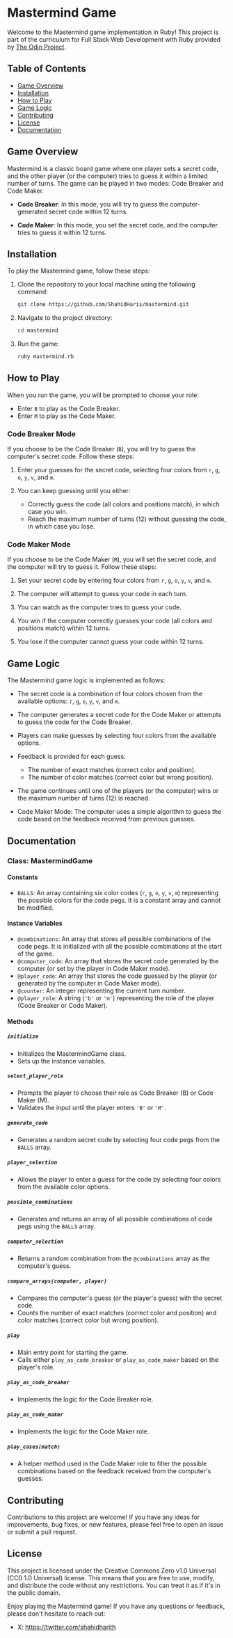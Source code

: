 # Mastermind Game

Welcome to the Mastermind game implementation in Ruby! This project is part of the curriculum for Full Stack Web Development with Ruby provided by [The Odin Project](https://www.theodinproject.com/lessons/ruby-mastermind).

## Table of Contents

- [Game Overview](#game-overview)
- [Installation](#installation)
- [How to Play](#how-to-play)
- [Game Logic](#game-logic)
- [Contributing](#contributing)
- [License](#license)
- [Documentation](#documentation)

## Game Overview

Mastermind is a classic board game where one player sets a secret code, and the other player (or the computer) tries to guess it within a limited number of turns. The game can be played in two modes: Code Breaker and Code Maker.

- **Code Breaker**: In this mode, you will try to guess the computer-generated secret code within 12 turns.

- **Code Maker**: In this mode, you set the secret code, and the computer tries to guess it within 12 turns.

## Installation

To play the Mastermind game, follow these steps:

1. Clone the repository to your local machine using the following command:

   ```bash
   git clone https://github.com/ShahidHaris/mastermind.git
   ```

2. Navigate to the project directory:

   ```bash
   cd mastermind
   ```

3. Run the game:

   ```bash
   ruby mastermind.rb
   ```

## How to Play

When you run the game, you will be prompted to choose your role:

- Enter `B` to play as the Code Breaker.
- Enter `M` to play as the Code Maker.

### Code Breaker Mode

If you choose to be the Code Breaker (`B`), you will try to guess the computer's secret code. Follow these steps:

1. Enter your guesses for the secret code, selecting four colors from `r`, `g`, `o`, `y`, `v`, and `m`.

2. You can keep guessing until you either:
   - Correctly guess the code (all colors and positions match), in which case you win.
   - Reach the maximum number of turns (12) without guessing the code, in which case you lose.

### Code Maker Mode

If you choose to be the Code Maker (`M`), you will set the secret code, and the computer will try to guess it. Follow these steps:

1. Set your secret code by entering four colors from `r`, `g`, `o`, `y`, `v`, and `m`.

2. The computer will attempt to guess your code in each turn.

3. You can watch as the computer tries to guess your code.

4. You win if the computer correctly guesses your code (all colors and positions match) within 12 turns.

5. You lose if the computer cannot guess your code within 12 turns.

## Game Logic

The Mastermind game logic is implemented as follows:

- The secret code is a combination of four colors chosen from the available options: `r`, `g`, `o`, `y`, `v`, and `m`.

- The computer generates a secret code for the Code Maker or attempts to guess the code for the Code Breaker.

- Players can make guesses by selecting four colors from the available options.

- Feedback is provided for each guess:
  - The number of exact matches (correct color and position).
  - The number of color matches (correct color but wrong position).

- The game continues until one of the players (or the computer) wins or the maximum number of turns (12) is reached.

- Code Maker Mode: The computer uses a simple algorithm to guess the code based on the feedback received from previous guesses.

## Documentation

### Class: MastermindGame

#### Constants
- `BALLS`: An array containing six color codes (`r`, `g`, `o`, `y`, `v`, `m`) representing the possible colors for the code pegs. It is a constant array and cannot be modified.

#### Instance Variables
- `@combinations`: An array that stores all possible combinations of the code pegs. It is initialized with all the possible combinations at the start of the game.
- `@computer_code`: An array that stores the secret code generated by the computer (or set by the player in Code Maker mode).
- `@player_code`: An array that stores the code guessed by the player (or generated by the computer in Code Maker mode).
- `@counter`: An integer representing the current turn number.
- `@player_role`: A string (`'b'` or `'m'`) representing the role of the player (Code Breaker or Code Maker).

#### Methods

##### `initialize`
- Initializes the MastermindGame class.
- Sets up the instance variables.

##### `select_player_role`
- Prompts the player to choose their role as Code Breaker (B) or Code Maker (M).
- Validates the input until the player enters `'B'` or `'M'`.

##### `generate_code`
- Generates a random secret code by selecting four code pegs from the `BALLS` array.

##### `player_selection`
- Allows the player to enter a guess for the code by selecting four colors from the available color options.

##### `possible_combinations`
- Generates and returns an array of all possible combinations of code pegs using the `BALLS` array.

##### `computer_selection`
- Returns a random combination from the `@combinations` array as the computer's guess.

##### `compare_arrays(computer, player)`
- Compares the computer's guess (or the player's guess) with the secret code.
- Counts the number of exact matches (correct color and position) and color matches (correct color but wrong position).

##### `play`
- Main entry point for starting the game.
- Calls either `play_as_code_breaker` or `play_as_code_maker` based on the player's role.

##### `play_as_code_breaker`
- Implements the logic for the Code Breaker role.

##### `play_as_code_maker`
- Implements the logic for the Code Maker role.

##### `play_cases(match)`
- A helper method used in the Code Maker role to filter the possible combinations based on the feedback received from the computer's guesses.

## Contributing

Contributions to this project are welcome! If you have any ideas for improvements, bug fixes, or new features, please feel free to open an issue or submit a pull request.

## License

This project is licensed under the Creative Commons Zero v1.0 Universal (CC0 1.0 Universal) license. This means that you are free to use, modify, and distribute the code without any restrictions. You can treat it as if it's in the public domain.

Enjoy playing the Mastermind game! If you have any questions or feedback, please don't hesitate to reach out:
- X: https://twitter.com/shahidharith
